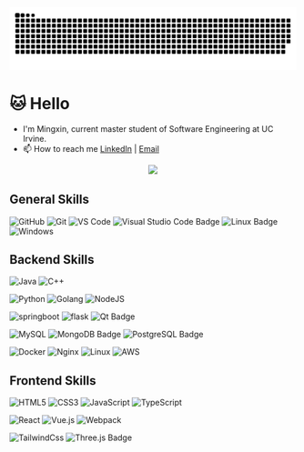<div align="center">

<picture>
  <source media="(prefers-color-scheme: dark)" srcset="https://raw.githubusercontent.com/mingxin0607/mingxin0607/output/github-contribution-grid-snake-dark.svg">
  <source media="(prefers-color-scheme: light)" srcset="https://raw.githubusercontent.com/mingxin0607/mingxin0607/output/github-contribution-grid-snake.svg">
  <img alt="github contribution grid snake animation" src="https://raw.githubusercontent.com/mingxin0607/mingxin0607/output/github-contribution-grid-snake.svg">
</picture>

<!-- _generated with [Platane/snk](https://github.com/Platane/snk)_ -->


</div>


#  :cat: Hello
- I'm Mingxin, current master student of Software Engineering at UC Irvine.
- 📫 How to reach me [LinkedIn](https://www.linkedin.com/in/mingxin-hou0607/) | [Email](mailto:houmx0607@outlook.com)

<p align="center">
  <img src="https://github-profile-trophy.vercel.app/?username=J1aM1ng&theme=onedark&row=2&no-bg=true&column=3&margin-w=15&margin-h=15" />
</p>

<div align="center">  
  <!-- <img width="49%" height="195px" src="https://github-readme-stats.vercel.app/api?username=mingxin0607&show_icons=true&theme=tokyonight" />  -->

  <!-- <img width="41%" height="195px" src="https://github-readme-stats.vercel.app/api/top-langs/?username=mingxin0607&layout=compact&theme=tokyonight&langs_count=10" /> -->
</div>

## General Skills
![GitHub](https://img.shields.io/badge/-GitHub-0D1117?style=flat-square&logo=github&labelColor=0D1117)
![Git](https://img.shields.io/badge/-Git-%23F05032?style=flat-square&logo=git&logoColor=%23ffffff)
![VS Code](https://img.shields.io/badge/-VSCode-%23007ACC?style=flat-square&logo=visual-studio-code)
![Visual Studio Code Badge](https://img.shields.io/badge/Visual%20Studio%20Code-007ACC?logo=visualstudiocode&logoColor=fff&style=flat)
![Linux Badge](https://img.shields.io/badge/Linux-FCC624?logo=linux&logoColor=000&style=flat)
![Windows](https://img.shields.io/badge/-Windows-0D1117?style=flat-square&logo=windows&labelColor=0D1117)


## Backend Skills
![Java](https://img.shields.io/badge/-Java-%232c3e50?style=flat-square&logo=java)
![C++](https://img.shields.io/badge/-C++-%232c3e50?style=flat-square&logo=cplusplus)
<!-- ![C#](https://img.shields.io/badge/-csharp-%232c3e50?style=flat-square&logo=csharp&logoColor=%232E8B57&labelColor=0D1117) -->
![Python](https://img.shields.io/badge/-python-%23F7DF1C?style=flat-square&logo=python&labelColor=0D1117)
![Golang](https://img.shields.io/badge/-Golang-%232c3e50?style=flat-square&logo=go)
![NodeJS](https://img.shields.io/badge/-Node.js-%232E8B57?style=flat-square&logo=nodedotjs&labelColor=0D1117)

![springboot](https://img.shields.io/badge/-springboot-%23282C34?style=flat-square&logo=springboot)
![flask](https://img.shields.io/badge/-flask-%23282C34?style=flat-square&logo=flask)
![Qt Badge](https://img.shields.io/badge/Qt-41CD52?logo=qt&logoColor=fff&style=flat)


![MySQL](https://img.shields.io/badge/-mysql-007ACC?style=flat-square&logo=mysql&labelColor=0D1117)
![MongoDB Badge](https://img.shields.io/badge/MongoDB-47A248?logo=mongodb&logoColor=fff&style=flat)
![PostgreSQL Badge](https://img.shields.io/badge/MongoDB-47A248?logo=postgresql&logoColor=fff&style=flat)

![Docker](https://img.shields.io/badge/-Docker-%23282C34?&logo=Docker)
![Nginx](https://img.shields.io/badge/-Nginx-%23282C34?&logo=nginx)
![Linux](https://img.shields.io/badge/-Linux-%23282C34?&logo=linux)
![AWS](https://img.shields.io/badge/-AWS-%23282C34?&logo=Amazon-AWS)


## Frontend Skills
![HTML5](https://img.shields.io/badge/-HTML5-%23E44D27?style=flat-square&logo=html5&logoColor=ffffff)
![CSS3](https://img.shields.io/badge/-CSS3-%231572B6?style=flat-square&logo=css3)
![JavaScript](https://img.shields.io/badge/-JavaScript-%23F7DF1C?style=flat-square&logo=javascript&logoColor=000000&labelColor=%23F7DF1C&color=%23FFCE5A)
![TypeScript](https://img.shields.io/badge/-TypeScript-007ACC?style=flat-square&logo=typescript&logoColor=white)

![React](https://img.shields.io/badge/-React-%23282C34?style=flat-square&logo=react)
![Vue.js](https://img.shields.io/badge/-Vue.js-%232c3e50?style=flat-square&logo=vuedotjs)
![Webpack](https://img.shields.io/badge/-Webpack-%232C3A42?style=flat-square&logo=webpack)

![TailwindCss](https://img.shields.io/badge/-TailwindCss-%231a202c?style=flat-square&logo=tailwind-css)
![Three.js Badge](https://img.shields.io/badge/Three.js-092E20?logo=threedotjs&logoColor=fff&style=flat)



<!-- <p><img align="left" src="https://github-readme-stats.vercel.app/api/top-langs?username=j1am1ng&show_icons=true&locale=en&layout=compact" alt="j1am1ng" /></p> -->

<!-- activity graph -->

<!-- Award -->


